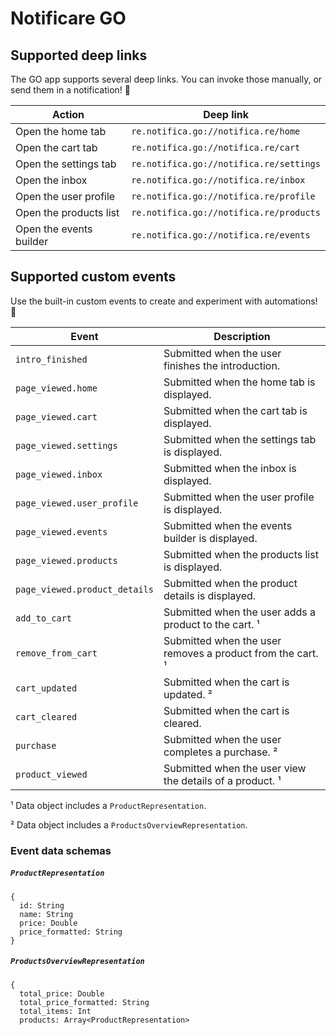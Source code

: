 # Notificare GO

## Supported deep links

The GO app supports several deep links. You can invoke those manually, or send them in a notification! 🚀

| Action                  | Deep link                               |
|-------------------------|-----------------------------------------|
| Open the home tab       | `re.notifica.go://notifica.re/home`     |
| Open the cart tab       | `re.notifica.go://notifica.re/cart`     |
| Open the settings tab   | `re.notifica.go://notifica.re/settings` |
| Open the inbox          | `re.notifica.go://notifica.re/inbox`    |
| Open the user profile   | `re.notifica.go://notifica.re/profile`  |
| Open the products list  | `re.notifica.go://notifica.re/products` |
| Open the events builder | `re.notifica.go://notifica.re/events`   |

## Supported custom events

Use the built-in custom events to create and experiment with automations! 🤖

| Event                         | Description                                                       |
|-------------------------------|-------------------------------------------------------------------|
| `intro_finished`              | Submitted when the user finishes the introduction.                |
| `page_viewed.home`            | Submitted when the home tab is displayed.                         |
| `page_viewed.cart`            | Submitted when the cart tab is displayed.                         |
| `page_viewed.settings`        | Submitted when the settings tab is displayed.                     |
| `page_viewed.inbox`           | Submitted when the inbox is displayed.                            |
| `page_viewed.user_profile`    | Submitted when the user profile is displayed.                     |
| `page_viewed.events`          | Submitted when the events builder is displayed.                   |
| `page_viewed.products`        | Submitted when the products list is displayed.                    |
| `page_viewed.product_details` | Submitted when the product details is displayed.                  |
| `add_to_cart`                 | Submitted when the user adds a product to the cart. &#x00B9;      |
| `remove_from_cart`            | Submitted when the user removes a product from the cart. &#x00B9; |
| `cart_updated`                | Submitted when the cart is updated. &#x00B2;                      |
| `cart_cleared`                | Submitted when the cart is cleared.                               |
| `purchase`                    | Submitted when the user completes a purchase. &#x00B2;            |
| `product_viewed`              | Submitted when the user view the details of a product. &#x00B9;   |

&#x00B9; Data object includes a `ProductRepresentation`.

&#x00B2; Data object includes a `ProductsOverviewRepresentation`.

### Event data schemas

##### `ProductRepresentation`

```
{
  id: String
  name: String
  price: Double
  price_formatted: String
}
```

##### `ProductsOverviewRepresentation`

```
{
  total_price: Double
  total_price_formatted: String
  total_items: Int
  products: Array<ProductRepresentation>
```
